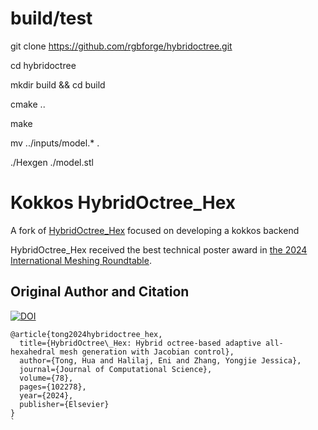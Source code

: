 # build/test
git clone https://github.com/rgbforge/hybridoctree.git

cd hybridoctree

mkdir build && cd build

cmake ..

make

mv ../inputs/model.* .

./Hexgen ./model.stl



# Kokkos HybridOctree_Hex
A fork of [HybridOctree_Hex](https://github.com/CMU-CBML/HybridOctree_Hex) focused on developing a kokkos backend

HybridOctree_Hex received the best technical poster award in [the 2024 International Meshing Roundtable](https://internationalmeshingroundtable.com/awards/).

## Original Author and Citation

[![DOI](https://img.shields.io/badge/DOI-10.1016/j.jocs.2024.102278-blue)](https://doi.org/10.1016/j.jocs.2024.102278)

```angular2html
@article{tong2024hybridoctree_hex,
  title={HybridOctree\_Hex: Hybrid octree-based adaptive all-hexahedral mesh generation with Jacobian control},
  author={Tong, Hua and Halilaj, Eni and Zhang, Yongjie Jessica},
  journal={Journal of Computational Science},
  volume={78},
  pages={102278},
  year={2024},
  publisher={Elsevier}
}
`
